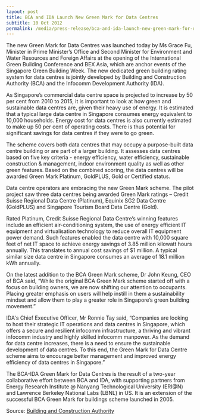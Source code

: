 ```yaml
---
layout: post
title: BCA and IDA Launch New Green Mark for Data Centres
subtitle: 10 Oct 2012
permalink: /media/press-release/bca-and-ida-launch-new-green-mark-for-data-centres
---
```


The new Green Mark for Data Centres was launched today by Ms Grace Fu, Minister in Prime Minister’s Office and Second Minister for Environment and Water Resources and Foreign Affairs at the opening of the International Green Building Conference and BEX Asia, which are anchor events of the Singapore Green Building Week. The new dedicated green building rating system for data centres is jointly developed by Building and Construction Authority (BCA) and the Infocomm Development Authority (IDA).

As Singapore’s commercial data centre space is projected to increase by 50 per cent from 2010 to 2015, it is important to look at how green and sustainable data centres are, given their heavy use of energy. It is estimated that a typical large data centre in Singapore consumes energy equivalent to 10,000 households. Energy cost for data centres is also currently estimated to make up 50 per cent of operating costs. There is thus potential for significant savings for data centres if they were to go green.

The scheme covers both data centres that may occupy a purpose-built data centre building or are part of a larger building. It assesses data centres based on five key criteria - energy efficiency, water efficiency, sustainable construction & management, indoor environment quality as well as other green features. Based on the combined scoring, the data centres will be awarded Green Mark Platinum, GoldPLUS, Gold or Certified status.

Data centre operators are embracing the new Green Mark scheme. The pilot project saw three data centres being awarded Green Mark ratings – Credit Suisse Regional Data Centre (Platinum), Equinix SG2 Data Centre (GoldPLUS) and Singapore Tourism Board Data Centre (Gold).

Rated Platinum, Credit Suisse Regional Data Centre’s winning features include an efficient air-conditioning system, the use of energy efficient IT equipment and virtualisation technology to reduce overall IT equipment power demand. Such features enabled the data centre with 10,000 square feet of net IT space to achieve energy savings of 3.85 million kilowatt hours annually. This translates to annual cost savings of $1 million. A typical similar size data centre in Singapore consumes an average of 18.1 million kWh annually.

On the latest addition to the BCA Green Mark scheme, Dr John Keung, CEO of BCA said, “While the original BCA Green Mark scheme started off with a focus on building owners, we are now shifting our attention to occupants. Placing greater emphasis on users will help instill in them a sustainability mindset and allow them to play a greater role in Singapore’s green building movement.”

IDA's Chief Executive Officer, Mr Ronnie Tay said, “Companies are looking to host their strategic IT operations and data centres in Singapore, which offers a secure and resilient infocomm infrastructure, a thriving and vibrant infocomm industry and highly skilled infocomm manpower. As the demand for data centre increases, there is a need to ensure the sustainable development of data centres. To this end, the Green Mark for Data Centre scheme aims to encourage better management and improved energy efficiency of data centres in Singapore.”

The BCA-IDA Green Mark for Data Centres is the result of a two-year collaborative effort between BCA and IDA, with supporting partners from Energy Research Institute @ Nanyang Technological University (ERI@N) and Lawrence Berkeley National Labs (LBNL) in US. It is an extension of the successful BCA Green Mark for buildings scheme launched in 2005.

Source: [<a href="https://www.bca.gov.sg/Newsroom/pr10102012_IGBC.html" target="_blank">Building and Construction Authority</a>](https://www.bca.gov.sg/Newsroom/pr10102012_IGBC.html)
